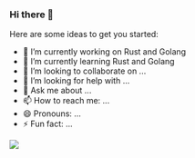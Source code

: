 ### Hi there 👋

Here are some ideas to get you started:

- 🔭 I’m currently working on Rust and Golang
- 🌱 I’m currently learning Rust and Golang
- 👯 I’m looking to collaborate on ...
- 🤔 I’m looking for help with ...
- 💬 Ask me about ...
- 📫 How to reach me: ...
- 😄 Pronouns: ...
- ⚡ Fun fact: ...

![](https://github-readme-stats.vercel.app/api?username=Clover-You)

